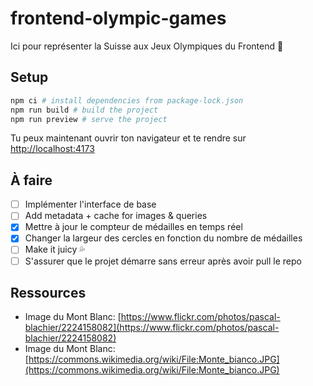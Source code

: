 # frontend-olympic-games

Ici pour représenter la Suisse aux Jeux Olympiques du Frontend 🎨

## Setup

```bash
npm ci # install dependencies from package-lock.json
npm run build # build the project
npm run preview # serve the project
```

Tu peux maintenant ouvrir ton navigateur et te rendre sur [http://localhost:4173](http://localhost:4173)

## À faire

- [ ] Implémenter l'interface de base
- [ ] Add metadata + cache for images & queries
- [x] Mettre à jour le compteur de médailles en temps réel
- [x] Changer la largeur des cercles en fonction du nombre de médailles
- [ ] Make it juicy 💦
- [ ] S'assurer que le projet démarre sans erreur après avoir pull le repo

## Ressources

- Image du Mont Blanc: [https://www.flickr.com/photos/pascal-blachier/2224158082](https://www.flickr.com/photos/pascal-blachier/2224158082)
- Image du Mont Blanc: [https://commons.wikimedia.org/wiki/File:Monte_bianco.JPG](https://commons.wikimedia.org/wiki/File:Monte_bianco.JPG)
